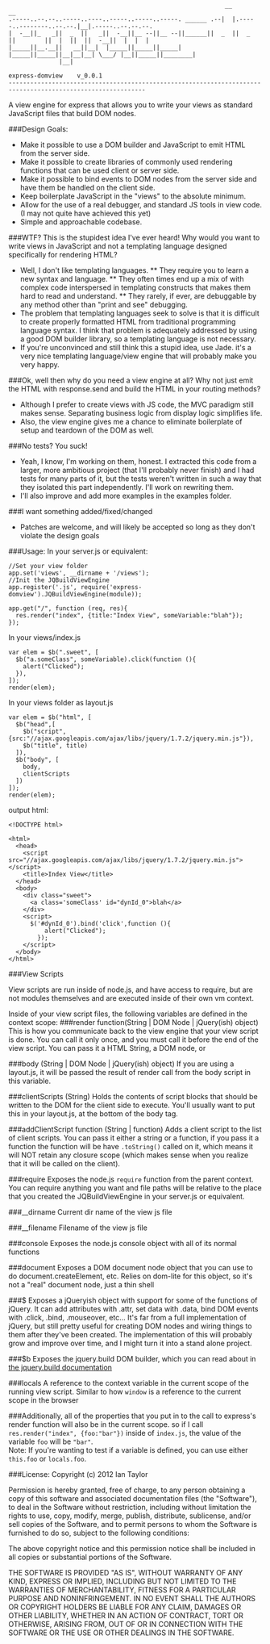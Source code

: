                                                                 __                          __                  
    .-----..--.--..-----..----..-----..-----..-----. ______ .--|  |.-----..--------..--.--.|__|.-----..--.--.--.
    |  -__||_   _||  _  ||   _||  -__||__ --||__ --||______||  _  ||  _  ||        ||  |  ||  ||  -__||  |  |  |
    |_____||__.__||   __||__|  |_____||_____||_____|        |_____||_____||__|__|__| \___/ |__||_____||________|
                  |__|                                                                                          
                                                                                      express-domview    v_0.0.1
    ------------------------------------------------------------------------------------------------------------                                                                                            
                                                                                                             
A view engine for express that allows you to write your views as standard JavaScript files that build DOM nodes.

###Design Goals:
* Make it possible to use a DOM builder and JavaScript to emit HTML from the server side.
* Make it possible to create libraries of commonly used rendering functions that can be used client or server
side.
* Make it possible to bind events to DOM nodes from the server side and have them be handled on the client side.
* Keep boilerplate JavaScript in the "views" to the absolute minimum.
* Allow for the use of a real debugger, and standard JS tools in view code. (I may not quite have achieved this yet)
* Simple and approachable codebase.

###WTF?  This is the stupidest idea I've ever heard!  Why would you want to write views in JavaScript and not a templating language designed specifically for rendering HTML?
* Well, I don't like templating languages.
** They require you to learn a new syntax and language.
** They often times end up a mix of with complex code interspersed in templating constructs that makes them hard
to read and understand.
** They rarely, if ever, are debuggable by any method other than "print and see" debugging. 
* The problem that templating languages seek to solve is that it is difficult to create properly formatted HTML
from traditional programming language syntax.  I think that problem is adequately addressed by using a good DOM
builder library, so a templating language is not necessary.
* If you're unconvinced and still think this a stupid idea, use Jade. it's a very nice templating 
language/view engine that will probably make you very happy.

###Ok, well then why do you need a view engine at all?  Why not just emit the HTML with response.send and build the HTML in your routing methods? 
* Although I prefer to create views with JS code, the MVC paradigm still makes sense.  Separating business
logic from display logic simplifies life.
* Also, the view engine gives me a chance to eliminate boilerplate of setup and teardown of the DOM as well.

###No tests?  You suck!
* Yeah, I know, I'm working on them, honest.  I extracted this code from a larger, more ambitious project 
(that I'll probably never finish) and I had tests for many parts of it, but the tests weren't written in
such a way that they isolated this part independently.  I'll work on rewriting them.
* I'll also improve and add more examples in the examples folder.

###I want something added/fixed/changed
* Patches are welcome, and will likely be accepted so long as they don't violate the design goals

###Usage:
In your server.js or equivalent:
```
//Set your view folder
app.set('views', __dirname + '/views');
//Init the JQBuildViewEngine 
app.register('.js', require('express-domview').JQBuildViewEngine(module));

app.get("/", function (req, res){
  res.render("index", {title:"Index View", someVariable:"blah"});
});
```

In your views/index.js
```
var elem = $b(".sweet", [
  $b("a.someClass", someVariable).click(function (){
    alert("Clicked");
  }), 
]);
render(elem);
```

In your views folder as layout.js
```
var elem = $b("html", [
  $b("head",[
    $b("script", {src:"//ajax.googleapis.com/ajax/libs/jquery/1.7.2/jquery.min.js"}),
    $b("title", title)
  ]),
  $b("body", [
    body,
    clientScripts
  ])
]);
render(elem); 
```
output html:
```
<!DOCTYPE html>

<html>
  <head>
    <script src="//ajax.googleapis.com/ajax/libs/jquery/1.7.2/jquery.min.js"></script>
    <title>Index View</title>
  </head>
  <body>
    <div class="sweet">
      <a class='someClass' id="dynId_0">blah</a>
    </div>
    <script>      
      $('#dynId_0').bind('click',function (){
          alert("Clicked");
        });
    </script>
  </body>
</html>
```

###View Scripts

View scripts are run inside of node.js, and have access to require, but are not modules themselves and are executed inside of their
own vm context.

Inside of your view script files, the following variables are defined in the context scope:
###render function(String | DOM Node | jQuery(ish) object) 
This is how you communicate back to the view engine that your view script is done.  You can call it only once, and you must call it 
before the end of the view script. You can pass it a HTML String, a DOM node, or 

###body (String | DOM Node | jQuery(ish) object)
If you are using a layout.js, it will be passed the result of render call from the body script in this variable.

###clientScripts (String)
Holds the contents of script blocks that should be written to the DOM for the client side to execute.
You'll usually want to put this in your layout.js, at the bottom of the body tag.

###addClientScript function (String | function)
Adds a client script to the list of client scripts.  You can pass it either a string or a function, if you pass it a function the function will be 
have `.toString()` called on it, which means it will NOT retain any closure scope (which makes sense when you realize that it will be called on the client). 

###require
Exposes the node.js `require` function from the parent context.  You can require anything you want and file paths will be relative to
the place that you created the JQBuildViewEngine in your server.js or equivalent.

###__dirname 
Current dir name of the view js file

###__filename
Filename of the view js file

###console
Exposes the node.js console object with all of its normal functions

###document
Exposes a DOM document node object that you can use to do document.createElement, etc.
Relies on dom-lite for this object, so it's not a "real" document node, just a thin shell

###$
Exposes a jQueryish object with support for some of the functions of jQuery.  It can add attributes with .attr, set data with .data, bind DOM events
with .click, .bind, .mouseover, etc...  It's far from a full implementation of jQuery, but still pretty useful for creating DOM nodes and wiring things to them 
after they've been created.  The implementation of this will probably grow and improve over time, and I might turn it into a stand alone project.

###$b
Exposes the jquery.build DOM builder, which you can read about in [the jquery.build documentation](http://github.com/itaylor/jquery.build)

###locals
A reference to the context variable in the current scope of the running view script.  Similar to how `window` is a reference to the current scope in the browser
 
###Additionally, all of the properties that you put in to the call to express's render function will also be in the current scope.
so if I call `res.render("index", {foo:"bar"})` inside of `index.js`, the value of the variable `foo` will be `"bar"`.  
Note: If you're wanting to test if a variable is defined, you can use either `this.foo` or `locals.foo`.

###License:
Copyright (c) 2012 Ian Taylor

Permission is hereby granted, free of charge, to any person obtaining a copy
of this software and associated documentation files (the "Software"), to deal
in the Software without restriction, including without limitation the rights
to use, copy, modify, merge, publish, distribute, sublicense, and/or sell
copies of the Software, and to permit persons to whom the Software is
furnished to do so, subject to the following conditions:

The above copyright notice and this permission notice shall be included in
all copies or substantial portions of the Software.

THE SOFTWARE IS PROVIDED "AS IS", WITHOUT WARRANTY OF ANY KIND, EXPRESS OR
IMPLIED, INCLUDING BUT NOT LIMITED TO THE WARRANTIES OF MERCHANTABILITY,
FITNESS FOR A PARTICULAR PURPOSE AND NONINFRINGEMENT. IN NO EVENT SHALL THE
AUTHORS OR COPYRIGHT HOLDERS BE LIABLE FOR ANY CLAIM, DAMAGES OR OTHER
LIABILITY, WHETHER IN AN ACTION OF CONTRACT, TORT OR OTHERWISE, ARISING FROM,
OUT OF OR IN CONNECTION WITH THE SOFTWARE OR THE USE OR OTHER DEALINGS IN THE
SOFTWARE.